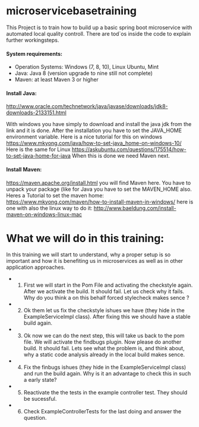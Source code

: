 # microservicebasetraining

This Project is to train how to build up a basic spring boot microservice with 
automated local quality controll. There are tod`os inside the code to explain further
workingsteps.

#### System requirements:


* Operation Systems: 		Windows (7, 8, 10), Linux Ubuntu, Mint
* Java:					Java 8 (version upgrade to nine still not complete)
* Maven: 					at least Maven 3 or higher

#### Install Java:

http://www.oracle.com/technetwork/java/javase/downloads/jdk8-downloads-2133151.html

With windows you have simply to download and install the java jdk from the link and it is done.
After the installation you have to set the JAVA_HOME environment variable.
Here is a nice tutorial for this on windows
https://www.mkyong.com/java/how-to-set-java_home-on-windows-10/
Here is the same for Linux
https://askubuntu.com/questions/175514/how-to-set-java-home-for-java
When this is done we need Maven next.

#### Install Maven:

https://maven.apache.org/install.html you will find Maven here.
You have to unpack your package (like for Java you have to set the MAVEN_HOME also.
Heres a Tutorial to set the maven home: https://www.mkyong.com/maven/how-to-install-maven-in-windows/
here is one with also the linux way to do it: http://www.baeldung.com/install-maven-on-windows-linux-mac


# What we will do in this training:

In this training we will start to understand, why a proper setup is so important and how it is benefiting us in microservices as well as in other application approaches.

* 1. First we will start in the Pom File and activating the checkstyle again. After we activate the build. It should fail. Let us check why it fails. Why do you think a on this behalf forced stylecheck makes sence ?

* 2. Ok them let us fix the checkstyle ishues we have (they hide in the ExampleServiceImpl class). After fixing this we should have a stable build again.

* 3. Ok now we can do the next step, this will take us back to the pom file. We will activate the findbugs plugin. Now please do another build. It should fail. Lets see what the problem is, and think about, why a static code analysis already in the local build makes sence.

* 4. Fix the finbugs ishues (they hide in the ExampleServiceImpl class) and run the build again. Why is it an advantage to check this in such a early state?

* 5. Reactivate the the tests in the example controller test. They should be sucessful.

* 6. Check ExampleControllerTests for the last doing and answer the question.


